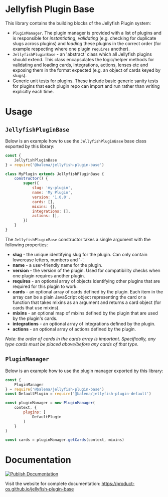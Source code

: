 # Jellyfish Plugin Base

This library contains the building blocks of the Jellyfish Plugin system:
* `PluginManager`. The plugin manager is provided with a list of plugins and is responsible for _instantiating_, _validating_ (e.g. checking for duplicate slugs across plugins) and _loading_ these plugins in the correct order (for example respecting where one plugin `requires` another).
* `JellyfishPluginBase` - an 'abstract' class which all Jellyfish plugins should extend. This class encapsulates the logic/helper methods for validating and loading cards, integrations, actions, lenses etc and exposing them in the format expected (e.g. an object of cards keyed by slugs).
* Generic unit tests for plugins. These include basic generic sanity tests for plugins that each plugin repo can import and run rather than writing explicitly each time.

# Usage

## `JellyfishPluginBase`

Below is an example how to use the `JellyfishPluginBase` base class exported by this library:

```js
const {
	JellyfishPluginBase
} = require('@balena/jellyfish-plugin-base')

class MyPlugin extends JellyfishPluginBase {
	constructor() {
		super({
			slug: 'my-plugin',
			name: 'My Plugin',
			version: '1.0.0',
			cards: [],
			mixins: {},
			integrations: [],
			actions: [],
		})
	}
}
```

The `JellyfishPluginBase` constructor takes a single argument with the following properties:

* **slug** - the unique identifying slug for the plugin. Can only contain lowercase letters, numbers and '-'.
* **name** - a user-friendly name for the plugin.
* **version** - the version of the plugin. Used for compatibility checks when one plugin requires another plugin.
* **requires** - an optional array of objects identifying other plugins that are required for this plugin to work.
* **cards** - an optional array of cards defined by the plugin. Each item in the array can be a plain JavaScript object representing the card or a function that takes mixins as an argument and returns a card object (for cards that use mixins).
* **mixins** - an optional map of mixins defined by the plugin that are used by the plugin's cards.
* **integrations** - an optional array of integrations defined by the plugin.
* **actions** - an optional array of actions defined by the plugin.

_Note: the order of cards in the cards array is important. Specifically, any type cards must be placed above/before any cards of that type._

## `PluginManager`

Below is an example how to use the plugin manager exported by this library:

```js
const {
	PluginManager
} = require('@balena/jellyfish-plugin-base')
const DefaultPlugin = require('@balena/jellyfish-plugin-default')

const pluginManager = new PluginManager(
	context, {
		plugins: [
			DefaultPlugin
		]
	}
)

const cards = pluginManager.getCards(context, mixins)
```

# Documentation

[![Publish Documentation](https://github.com/product-os/jellyfish-plugin-base/actions/workflows/publish-docs.yml/badge.svg)](https://github.com/product-os/jellyfish-plugin-base/actions/workflows/publish-docs.yml)

Visit the website for complete documentation: https://product-os.github.io/jellyfish-plugin-base
